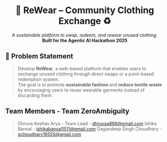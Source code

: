 <h1 align="center">👕 ReWear – Community Clothing Exchange ♻️</h1>
<p align="center">
  <i>A sustainable platform to swap, redeem, and rewear unused clothing.</i><br/>
  <b>Built for the Agentic AI Hackathon 2025</b>
</p>

## 🧠 Problem Statement

> Develop **ReWear**, a web-based platform that enables users to exchange unused clothing through direct swaps or a point-based redemption system.  
> The goal is to promote **sustainable fashion** and **reduce textile waste** by encouraging users to reuse wearable garments instead of discarding them.

## Team Members - Team ZeroAmbiguity
> Dhruva Keshav Arya - Team Lead - dhruvaa866@gmail.com
> Ishika Bansal - ishikabansal1511@gmail.com
> Gagandeep Singh Choudhary - gchoudhary16555@gmail.com

